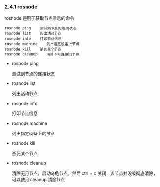 ### 2.4.1 rosnode

rosnode 是用于获取节点信息的命令

```
rosnode ping    测试到节点的连接状态
rosnode list    列出活动节点
rosnode info    打印节点信息
rosnode machine    列出指定设备上节点
rosnode kill    杀死某个节点
rosnode cleanup    清除不可连接的节点
```

* rosnode ping

  测试到节点的连接状态

* rosnode list

  列出活动节点

* rosnode info

  打印节点信息

* rosnode machine

  列出指定设备上的节点

* rosnode kill

  杀死某个节点

* rosnode cleanup

  清除无用节点，启动乌龟节点，然后 ctrl + c 关闭，该节点并没被彻底清除，可以使用 cleanup 清除节点



